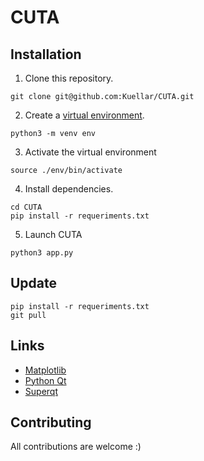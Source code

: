 # CUTA 

## Installation

1. Clone this repository.
```
git clone git@github.com:Kuellar/CUTA.git
```

2. Create a [virtual environment](https://docs.python.org/3/library/venv.html).
```
python3 -m venv env
```
3. Activate the virtual environment
```
source ./env/bin/activate
```
4. Install dependencies.
```
cd CUTA
pip install -r requeriments.txt
```
5. Launch CUTA
```
python3 app.py
```

## Update
```
pip install -r requeriments.txt
git pull
```

## Links
* [Matplotlib](https://matplotlib.org/)
* [Python Qt](https://www.qt.io/qt-for-python)
* [Superqt](https://pyapp-kit.github.io/superqt/)

## Contributing

All contributions are welcome :)

